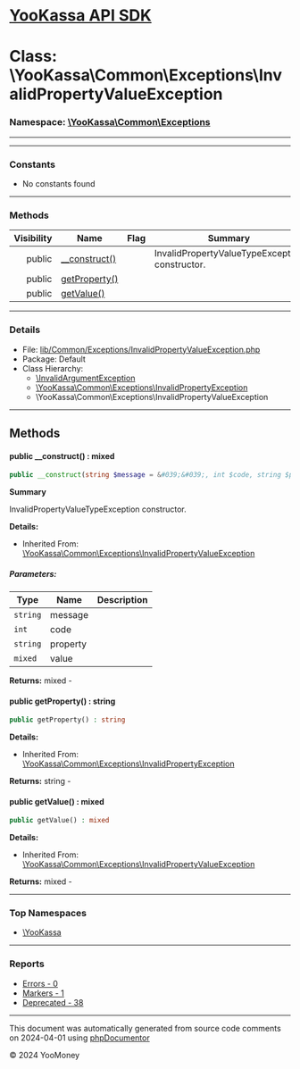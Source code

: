# [YooKassa API SDK](../home.md)

# Class: \YooKassa\Common\Exceptions\InvalidPropertyValueException
### Namespace: [\YooKassa\Common\Exceptions](../namespaces/yookassa-common-exceptions.md)
---

---
### Constants
* No constants found

---
### Methods
| Visibility | Name | Flag | Summary |
| ----------:| ---- | ---- | ------- |
| public | [__construct()](../classes/YooKassa-Common-Exceptions-InvalidPropertyValueException.md#method___construct) |  | InvalidPropertyValueTypeException constructor. |
| public | [getProperty()](../classes/YooKassa-Common-Exceptions-InvalidPropertyException.md#method_getProperty) |  |  |
| public | [getValue()](../classes/YooKassa-Common-Exceptions-InvalidPropertyValueException.md#method_getValue) |  |  |

---
### Details
* File: [lib/Common/Exceptions/InvalidPropertyValueException.php](../../lib/Common/Exceptions/InvalidPropertyValueException.php)
* Package: Default
* Class Hierarchy:  
  * [\InvalidArgumentException](\InvalidArgumentException)
  * [\YooKassa\Common\Exceptions\InvalidPropertyException](../classes/YooKassa-Common-Exceptions-InvalidPropertyException.md)
  * \YooKassa\Common\Exceptions\InvalidPropertyValueException

---
## Methods
<a name="method___construct" class="anchor"></a>
#### public __construct() : mixed

```php
public __construct(string $message = &#039;&#039;, int $code, string $property = &#039;&#039;, mixed $value = null) : mixed
```

**Summary**

InvalidPropertyValueTypeException constructor.

**Details:**
* Inherited From: [\YooKassa\Common\Exceptions\InvalidPropertyValueException](../classes/YooKassa-Common-Exceptions-InvalidPropertyValueException.md)

##### Parameters:
| Type | Name | Description |
| ---- | ---- | ----------- |
| <code lang="php">string</code> | message  |  |
| <code lang="php">int</code> | code  |  |
| <code lang="php">string</code> | property  |  |
| <code lang="php">mixed</code> | value  |  |

**Returns:** mixed - 


<a name="method_getProperty" class="anchor"></a>
#### public getProperty() : string

```php
public getProperty() : string
```

**Details:**
* Inherited From: [\YooKassa\Common\Exceptions\InvalidPropertyException](../classes/YooKassa-Common-Exceptions-InvalidPropertyException.md)

**Returns:** string - 


<a name="method_getValue" class="anchor"></a>
#### public getValue() : mixed

```php
public getValue() : mixed
```

**Details:**
* Inherited From: [\YooKassa\Common\Exceptions\InvalidPropertyValueException](../classes/YooKassa-Common-Exceptions-InvalidPropertyValueException.md)

**Returns:** mixed - 



---

### Top Namespaces

* [\YooKassa](../namespaces/yookassa.md)

---

### Reports
* [Errors - 0](../reports/errors.md)
* [Markers - 1](../reports/markers.md)
* [Deprecated - 38](../reports/deprecated.md)

---

This document was automatically generated from source code comments on 2024-04-01 using [phpDocumentor](http://www.phpdoc.org/)

&copy; 2024 YooMoney